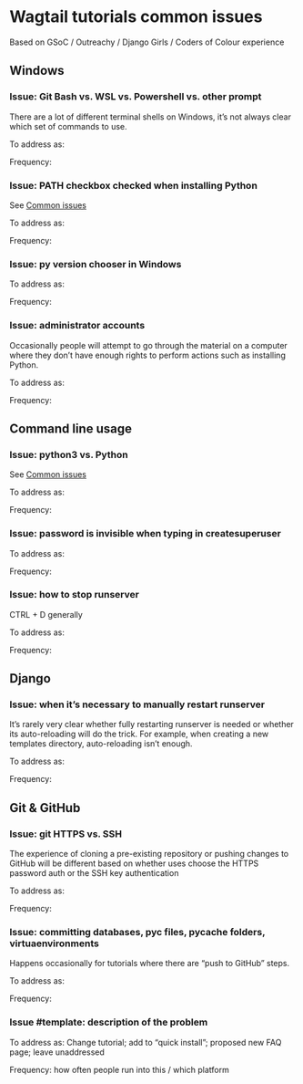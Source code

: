 # Wagtail tutorials common issues

Based on GSoC / Outreachy / Django Girls / Coders of Colour experience

## Windows

### Issue: Git Bash vs. WSL vs. Powershell vs. other prompt

There are a lot of different terminal shells on Windows, it’s not always clear which set of commands to use.

To address as:

Frequency:

### Issue: PATH checkbox checked when installing Python

See [Common issues](https://docs.wagtail.org/en/stable/getting_started/index.html#common-issues)

To address as:

Frequency:

### Issue: py version chooser in Windows

To address as:

Frequency:

### Issue: administrator accounts

Occasionally people will attempt to go through the material on a computer where they don’t have enough rights to perform actions such as installing Python.

To address as:

Frequency:

## Command line usage

### Issue: python3 vs. Python

See [Common issues](https://docs.wagtail.org/en/stable/getting_started/index.html#common-issues)

To address as:

Frequency:

### Issue: password is invisible when typing in createsuperuser

To address as:

Frequency:

### Issue: how to stop runserver

CTRL + D generally

To address as:

Frequency:

## Django

### Issue: when it’s necessary to manually restart runserver

It’s rarely very clear whether fully restarting runserver is needed or whether its auto-reloading will do the trick. For example, when creating a new templates directory, auto-reloading isn’t enough.

To address as:

Frequency:

## Git & GitHub

### Issue: git HTTPS vs. SSH

The experience of cloning a pre-existing repository or pushing changes to GitHub will be different based on whether uses choose the HTTPS password auth or the SSH key authentication

To address as:

Frequency:

### Issue: committing databases, pyc files, **pycache** folders, virtuaenvironments

Happens occasionally for tutorials where there are “push to GitHub” steps.

To address as:

Frequency:

### Issue #template: description of the problem

To address as: Change tutorial; add to “quick install”; proposed new FAQ page; leave unaddressed

Frequency: how often people run into this / which platform
